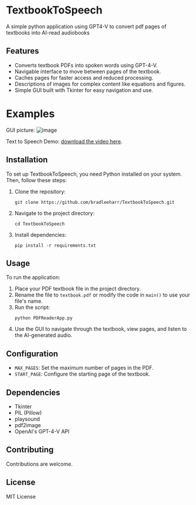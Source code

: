 # TextbookToSpeech
A simple python application using GPT4-V to convert pdf pages of textbooks into AI-read audiobooks

## Features
- Converts textbook PDFs into spoken words using GPT-4-V.
- Navigable interface to move between pages of the textbook.
- Caches pages for faster access and reduced processing.
- Descriptions of images for complex content like equations and figures.
- Simple GUI built with Tkinter for easy navigation and use.

# Examples 
GUI picture:
![image](https://github.com/bradleeharr/TextbookToSpeech/assets/56418392/38729c3c-bccb-4549-a9d4-f4d091b85b33)

Text to Speech Demo: [download the video here](https://github.com/bradleeharr/TextbookToSpeech/blob/main/2023-11-27%2022-21-11.mkv).

## Installation
To set up TextbookToSpeech, you need Python installed on your system. Then, follow these steps:

1. Clone the repository:
   ```
   git clone https://github.com/bradleeharr/TextbookToSpeech.git
   ```
2. Navigate to the project directory:
   ```
   cd TextbookToSpeech
   ```
3. Install dependencies:
   ```
   pip install -r requirements.txt
   ```

## Usage
To run the application:

1. Place your PDF textbook file in the project directory.
2. Rename the file to `textbook.pdf` or modify the code in `main()` to use your file's name.
3. Run the script:
   ```
   python PDFReaderApp.py
   ```
4. Use the GUI to navigate through the textbook, view pages, and listen to the AI-generated audio.

## Configuration
- `MAX_PAGES`: Set the maximum number of pages in the PDF.
- `START_PAGE`: Configure the starting page of the textbook.

## Dependencies
- Tkinter
- PIL (Pillow)
- playsound
- pdf2image
- OpenAI's GPT-4-V API


## Contributing
Contributions are welcome. 

## License
MIT License
